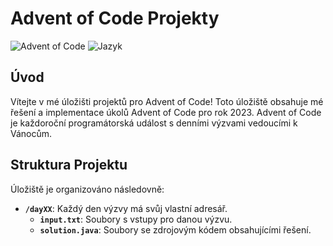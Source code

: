 # Advent of Code Projekty

![Advent of Code](https://img.shields.io/badge/Advent%20of%20Code-2023-red)
![Jazyk](https://img.shields.io/badge/Jazyk-Java-blue)

## Úvod

Vítejte v mé úložišti projektů pro Advent of Code! Toto úložiště obsahuje mé řešení a implementace úkolů Advent of Code pro rok 2023. Advent of Code je každoroční programátorská událost s denními výzvami vedoucími k Vánocům.

## Struktura Projektu

Úložiště je organizováno následovně:

- **`/dayXX`**: Každý den výzvy má svůj vlastní adresář.
  - **`input.txt`**: Soubory s vstupy pro danou výzvu.
  - **`solution.java`**: Soubory se zdrojovým kódem obsahujícími řešení.
